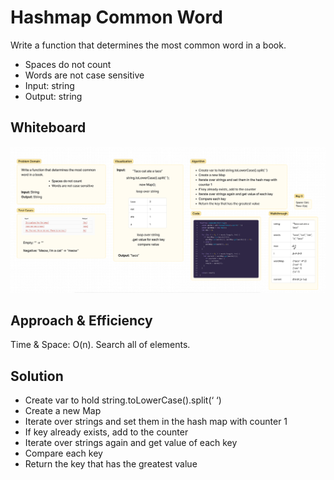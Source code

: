 # Hashmap Common Word
Write a function that determines the most common word in a book.
- Spaces do not count
- Words are not case sensitive
- Input: string
- Output: string

## Whiteboard
![Hashmap Common Word Whiteboard](hashmap-common-word.png)

## Approach & Efficiency
Time & Space: O(n). Search all of elements.

## Solution
- Create var to hold string.toLowerCase().split(‘ ‘)
- Create a new Map
- Iterate over strings and set them in the hash map with counter 1
- If key already exists, add to the counter
- Iterate over strings again and get value of each key
- Compare each key
- Return the key that has the greatest value
